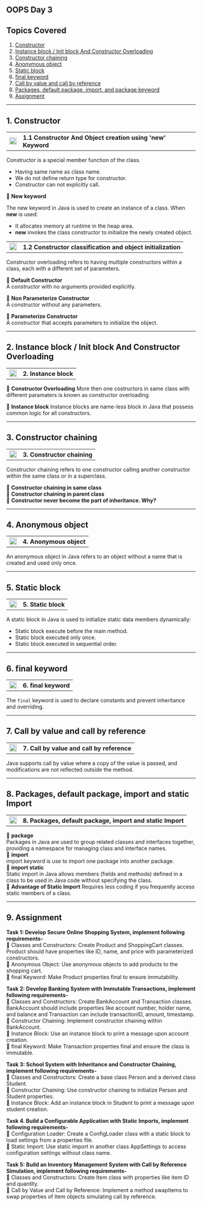 ## OOPS Day 3
**Topics Covered**
--------------
1. [Constructor](#1-constructor)
2. [Instance block / Init block And Constructor Overloading](#2-instance-block--init-block-and-Constructor-Overloading)
3. [Constructor chaining](#3-constructor-chaining)
4. [Anonymous object](#4-anonymous-object)
5. [Static block](#5-static-block)
6. [final keyword](#6-final-keyword)
7. [Call by value and call by reference](#7-call-by-value-and-call-by-reference)
8. [Packages, default package, import, and package keyword](#8-packages-default-package-import-and-static-Import)
9. [Assignment](#9-assignment)
--------------

## 1. Constructor

<table>
    <tr>
        <td><a href="https://youtu.be/Tb5FfNaStgI">
            <img src="https://github.com/user-attachments/assets/393a6073-ba6a-48dd-972b-9e9b8d908e45" alt="yt" width="20" height="20">
        </a></td>
        <th align="left">1.1 Constructor  And Object creation using 'new' Keyword</th>
    </tr>
</table>

Constructor is a special member function of the class.
- Having same name as class name.
- We do not define return type for constructor.
- Constructor can not explicitly call.

🔵 **New keyword**  

The new keyword in Java is used to create an instance of a class. When **new** is used:   
- It allocates memory at runtime in the heap area.
- **new** invokes the class constructor to initialize the newly created object.

<table>
    <tr>
        <td><a href="https://www.youtube.com/watch?v=MHlG7pW8z3s">
            <img src="https://github.com/user-attachments/assets/393a6073-ba6a-48dd-972b-9e9b8d908e45" alt="yt" width="20" height="20">
        </a></td>
        <th align="left">1.2 Constructor classification and object initialization</th>
    </tr>
</table>

Constructor overloading refers to having multiple constructors within a class, each with a different set of parameters.

🔵 **Default Constructor**   
A constructor with no arguments provided explicitly.   

🔵 **Non Parameterize Constructor**   
A constructor without any parameters.    

🔵 **Parameterize Constructor**    
A constructor that accepts parameters to initialize the object.   

---
## 2. Instance block / Init block And Constructor Overloading

<table>
    <tr>
        <td><a href="https://www.youtube.com/watch?v=sY0u4sg0NCA">
            <img src="https://github.com/user-attachments/assets/393a6073-ba6a-48dd-972b-9e9b8d908e45" alt="yt" width="20" height="20">
        </a></td>
        <th align="left">2. Instance block</th>
    </tr>
</table>   

🔵 **Constructor Overloading**
More then one costructors in same class with different paramaters is known as constructor overloading.  

🔵 **Instance block**
Instance blocks are name-less block in Java that possess common logic for all constructors.

---
## 3. Constructor chaining

<table>
    <tr>
        <td><a href="https://youtu.be/zdgvBmDK8hA">
            <img src="https://github.com/user-attachments/assets/393a6073-ba6a-48dd-972b-9e9b8d908e45" alt="yt" width="20" height="20">
        </a></td>
        <th align="left">3. Constructor chaining</th>
    </tr>
</table>

Constructor chaining refers to one constructor calling another constructor within the same class or in a superclass.  

🔵 **Constructor chaining in same class**   
🔵 **Constructor chaining in parent class**   
🔵 **Constructor never become the part of inheritance. Why?**   

---
## 4. Anonymous object

<table>
    <tr>
        <td><a href="https://youtu.be/8hM6QqVw3SU">
            <img src="https://github.com/user-attachments/assets/393a6073-ba6a-48dd-972b-9e9b8d908e45" alt="yt" width="20" height="20">
        </a></td>
        <th align="left">4. Anonymous object</th>
    </tr>
</table>

An anonymous object in Java refers to an object without a name that is created and used only once.

---
## 5. Static block

<table>
    <tr>
        <td><a href="https://youtu.be/CGGkIliWdh4">
            <img src="https://github.com/user-attachments/assets/393a6073-ba6a-48dd-972b-9e9b8d908e45" alt="yt" width="20" height="20">
        </a></td>
        <th align="left">5. Static block</th>
    </tr>
</table>

A static block in Java is used to initialize static data members dynamically:
- Static block execute before the main method.
- Static block executed only once.
- Static block executed in sequential order.

---
## 6. final keyword

<table>
    <tr>
        <td><a href="https://youtu.be/euZJVGamX8M">
            <img src="https://github.com/user-attachments/assets/393a6073-ba6a-48dd-972b-9e9b8d908e45" alt="yt" width="20" height="20">
        </a></td>
        <th align="left">6. final keyword</th>
    </tr>
</table>

The `final` keyword is used to declare constants and prevent inheritance and overriding.

---
## 7. Call by value and call by reference

<table>
    <tr>
        <td><a href="https://youtu.be/55-ySPkXnNY">
            <img src="https://github.com/user-attachments/assets/393a6073-ba6a-48dd-972b-9e9b8d908e45" alt="yt" width="20" height="20">
        </a></td>
        <th align="left">7. Call by value and call by reference</th>
    </tr>
</table>

Java supports call by value where a copy of the value is passed, and modifications are not reflected outside the method.

---
## 8. Packages, default package, import and static Import

<table>
    <tr>
        <td><a href="#">
            <img src="https://github.com/user-attachments/assets/393a6073-ba6a-48dd-972b-9e9b8d908e45" alt="yt" width="20" height="20">
        </a></td>
        <th align="left">8. Packages, default package, import and static Import</th>
    </tr>
</table>

🔵 **package**  
Packages in Java are used to group related classes and interfaces together, providing a namespace for managing class and interface names.     
🔵 **import**     
import keyword is use to import one package into another package.    
🔵 **import static**  
Static import in Java allows members (fields and methods) defined in a class to be used in Java code without specifying the class.   
🔵 **Advantage of Static Import**
Requires less coding if you frequently access static members of a class.

---
## 9. Assignment      
**Task 1: Develop Secure Online Shopping System, implement following requirements-**       
🔵 Classes and Constructors: Create Product and ShoppingCart classes. Product should have properties like ID, name, and price with parameterized constructors.      
🔵 Anonymous Object: Use anonymous objects to add products to the shopping cart.      
🔵 final Keyword: Make Product properties final to ensure immutability.      

**Task 2: Develop Banking System with Immutable Transactions, implement following requirements-**           
🔵 Classes and Constructors: Create BankAccount and Transaction classes. BankAccount should include properties like account number, holder name, and balance and Transaction can include transactionID, amount, timestamp.     
🔵 Constructor Chaining: Implement constructor chaining within BankAccount.    
🔵 Instance Block: Use an instance block to print a message upon account creation.     
🔵 final Keyword: Make Transaction properties final and ensure the class is immutable.     

**Task 3: School System with Inheritance and Constructor Chaining, implement following requirements-**       
🔵 Classes and Constructors: Create a base class Person and a derived class Student.     
🔵 Constructor Chaining: Use constructor chaining to initialize Person and Student properties.     
🔵 Instance Block: Add an instance block in Student to print a message upon student creation.      

**Task 4. Build a Configurable Application with Static Imports, implement following requirements-**    
🔵 Configuration Loader: Create a ConfigLoader class with a static block to load settings from a properties file.    
🔵 Static Import: Use static import in another class AppSettings to access configuration settings without class name.  

**Task 5: Build an Inventory Management System with Call by Reference Simulation, implement following requirements-**    
🔵 Classes and Constructors: Create Item class with properties like item ID and quantity.       
🔵 Call by Value and Call by Reference: Implement a method swapItems to swap properties of Item objects simulating call by reference.     


